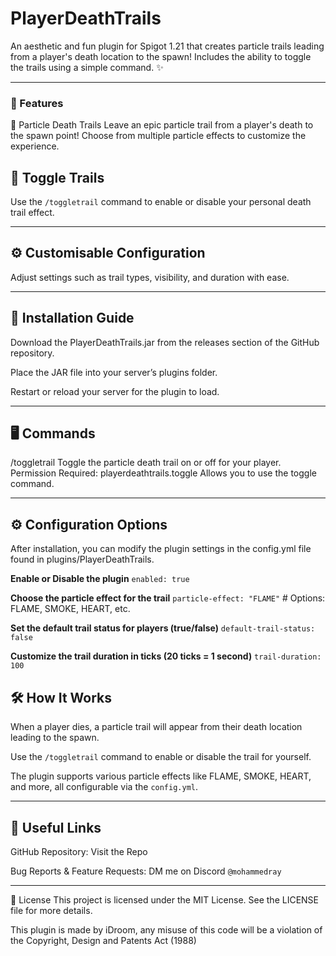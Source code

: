 # PlayerDeathTrails  
An aesthetic and fun plugin for Spigot 1.21 that creates particle trails leading from a player's death location to the spawn! Includes the ability to toggle the trails using a simple command. ✨

---

### 📜 Features
🎨 Particle Death Trails
Leave an epic particle trail from a player's death to the spawn point! Choose from multiple particle effects to customize the experience.


## 🔄 Toggle Trails
Use the `/toggletrail` command to enable or disable your personal death trail effect.

---


## ⚙️ Customisable Configuration
Adjust settings such as trail types, visibility, and duration with ease.

---


## 💾 Installation Guide
Download the PlayerDeathTrails.jar from the releases section of the GitHub repository.

Place the JAR file into your server’s plugins folder.

Restart or reload your server for the plugin to load.

---


## 🖥️ Commands
/toggletrail
Toggle the particle death trail on or off for your player.
Permission Required:
playerdeathtrails.toggle
Allows you to use the toggle command.

---

## ⚙️ Configuration Options
After installation, you can modify the plugin settings in the config.yml file found in plugins/PlayerDeathTrails.

**Enable or Disable the plugin**
`enabled: true`

**Choose the particle effect for the trail**
`particle-effect: "FLAME"`  # Options: FLAME, SMOKE, HEART, etc.

**Set the default trail status for players (true/false)**
`default-trail-status: false`

**Customize the trail duration in ticks (20 ticks = 1 second)**
`trail-duration: 100`

## 🛠️ How It Works
When a player dies, a particle trail will appear from their death location leading to the spawn.

Use the `/toggletrail` command to enable or disable the trail for yourself.

The plugin supports various particle effects like FLAME, SMOKE, HEART, and more, all configurable via the `config.yml`.

---

## 🔗 Useful Links
GitHub Repository: Visit the Repo

Bug Reports & Feature Requests: DM me on Discord `@mohammedray`

---

📜 License
This project is licensed under the MIT License. See the LICENSE file for more details.

This plugin is made by iDroom, any misuse of this code will be a violation of the Copyright, Design and Patents Act (1988)
